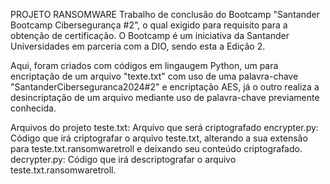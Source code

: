 PROJETO RANSOMWARE
Trabalho de conclusão do Bootcamp "Santander Bootcamp Cibersegurança #2", o qual exigido para requisito para a obtenção de certificação.
O Bootcamp é um iniciativa da Santander Universidades em parceria com a DIO, sendo esta a Edição 2.

Aqui, foram criados com códigos em lingaugem Python, um para encriptação de um arquivo "texte.txt" com uso de uma palavra-chave "SantanderCiberseguranca2024#2" e encriptação AES, já o outro realiza a desincriptação de um arquivo mediante uso de palavra-chave previamente conhecida.

Arquivos do projeto
teste.txt: Arquivo que será criptografado
encrypter.py: Código que irá criptografar o arquivo teste.txt, alterando a sua extensão para teste.txt.ransomwaretroll e deixando seu conteúdo criptografado.
decrypter.py: Código que irá descriptografar o arquivo teste.txt.ransomwaretroll.
